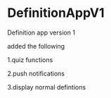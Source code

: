 # DefinitionAppV1

Definition app version 1

added the following

1.quiz functions

2.push notifications

3.display normal defintions
